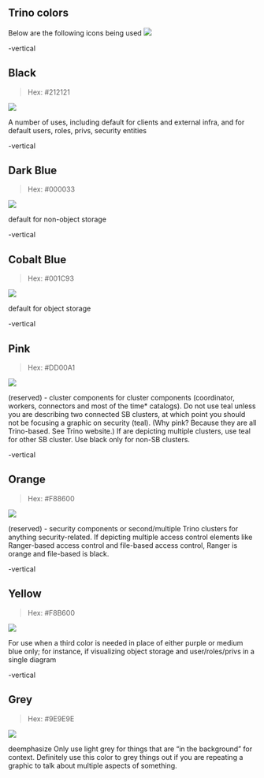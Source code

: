 ## Trino colors

Below are the following icons being used
![](../../assets/trino-colors.svg) <!-- .element width="25%" -->

-vertical

## Black

> Hex: #212121

![](../../assets/icons/0-black/trino-icons-212121_cluster.svg) <!-- .element width="25%" -->

<!-- .element style="background-color:#ffffff88;" -->
 
A number of uses, including default for clients and external infra, and for default users, roles, privs, security entities

-vertical

## Dark Blue 

> Hex: #000033

![](../../assets/icons/1-dark-blue/trino-icons-000033_cluster.svg) <!-- .element width="25%" -->

<!-- .element style="background-color:#ffffff88;" -->

default for non-object storage
 
-vertical

## Cobalt Blue 

> Hex: #001C93

![](../../assets/icons/2-cobalt-blue/trino-icons-001c93_cluster.svg) <!-- .element width="25%" -->

default for object storage

-vertical

## Pink

> Hex: #DD00A1

![](../../assets/icons/3-pink/trino-icons-dd00a1_cluster.svg) <!-- .element width="25%" -->

(reserved) - cluster components
 for cluster components (coordinator, workers, connectors and most of the time* catalogs). Do not use teal unless you are describing two connected SB clusters, at which point you should not be focusing a graphic on security (teal). (Why pink? Because they are all Trino-based. See Trino website.) If are depicting multiple clusters, use teal for other SB cluster. Use black only for non-SB clusters.

-vertical

## Orange

> Hex: #F88600

![](../../assets/icons/4-orange/trino-icons-f88600_cluster.svg) <!-- .element width="25%" -->

(reserved) - security components or second/multiple Trino clusters for anything security-related. If depicting multiple access control elements like Ranger-based access control and file-based access control, Ranger is orange and file-based is black.

-vertical

## Yellow

> Hex: #F8B600

![](../../assets/icons/5-yellow/trino-icons-f8b600_cluster.svg) <!-- .element width="25%" -->

For use when a third color is needed in place of either purple or medium blue only; for instance, if visualizing object storage and user/roles/privs in a single diagram

-vertical

## Grey

> Hex: #9E9E9E

![](../../assets/icons/6-grey/trino-icons-9e9e9e_cluster.svg) <!-- .element width="25%" -->

deemphasize
Only use light grey for things that are “in the background” for context. Definitely use this color to grey things out if you are repeating a graphic to talk about multiple aspects of something.
